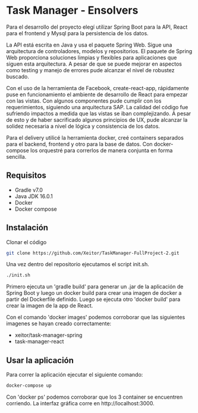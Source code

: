 # Task Manager - Ensolvers  

Para el desarrollo del proyecto elegí utilizar Spring Boot para la API, React para el frontend y Mysql para la persistencia de los datos.

La API está escrita en Java y usa el paquete Spring Web. Sigue una arquitectura de controladores, modelos y repositorios. El paquete de Spring Web proporciona soluciones limpias y flexibles para aplicaciones que siguen esta arquitectura. A pesar de que se puede mejorar en aspectos como testing y manejo de errores pude alcanzar el nivel de robustez buscado. 

Con el uso de la herramienta de Facebook, create-react-app, rápidamente puse en funcionamiento el ambiente de desarrollo de React para empezar con las vistas. Con algunos componentes pude cumplir con los requerimientos, siguiendo una arquitectura SAP. La calidad del código fue sufriendo impactos a medida que las vistas se iban complejizando. A pesar de esto y de haber sacrificado algunos principios de UX, pude alcanzar la solidez necesaria a nivel de lógica y consistencia de los datos.

Para el delivery utilicé la herramienta docker, creé containers separados para el backend, frontend y otro para la base de datos. Con docker-compose los orquestré para correrlos de manera conjunta en forma sencilla.

## Requisitos

- Gradle v7.0
- Java JDK 16.0.1
- Docker
- Docker compose

## Instalación

Clonar el código
```bash
git clone https://github.com/Xeitor/TaskManager-FullProject-2.git
```
Una vez dentro del repositorio ejecutamos el script init.sh. 

```bash
./init.sh
```
Primero ejecuta un 'gradle build' para generar un .jar de la aplicación de Spring Boot y luego un docker build para crear una imagen de docker a partir del Dockerfile definido. Luego se ejecuta otro 'docker build' para crear la imagen de la app de React.

Con el comando 'docker images' podemos corroborar que las siguientes imagenes se hayan creado correctamente:
- xeitor/task-manager-spring
- task-manager-react

## Usar la aplicación

Para correr la aplicación ejecutar el siguiente comando:

```bash
docker-compose up
```

Con 'docker ps' podemos corroborar que los 3 container se encuentren corriendo.
La interfaz gráfica corre en http://localhost:3000.
